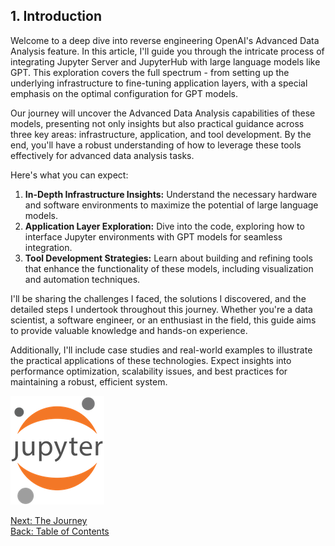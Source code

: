 ## 1. Introduction

Welcome to a deep dive into reverse engineering OpenAI's Advanced Data Analysis feature. In this article, I'll guide you through the intricate process of integrating Jupyter Server and JupyterHub with large language models like GPT. This exploration covers the full spectrum - from setting up the underlying infrastructure to fine-tuning application layers, with a special emphasis on the optimal configuration for GPT models.

Our journey will uncover the Advanced Data Analysis capabilities of these models, presenting not only insights but also practical guidance across three key areas: infrastructure, application, and tool development. By the end, you'll have a robust understanding of how to leverage these tools effectively for advanced data analysis tasks.

Here's what you can expect:

1. **In-Depth Infrastructure Insights:** Understand the necessary hardware and software environments to maximize the potential of large language models.
2. **Application Layer Exploration:** Dive into the code, exploring how to interface Jupyter environments with GPT models for seamless integration.
3. **Tool Development Strategies:** Learn about building and refining tools that enhance the functionality of these models, including visualization and automation techniques.

I'll be sharing the challenges I faced, the solutions I discovered, and the detailed steps I undertook throughout this journey. Whether you're a data scientist, a software engineer, or an enthusiast in the field, this guide aims to provide valuable knowledge and hands-on experience.

Additionally, I'll include case studies and real-world examples to illustrate the practical applications of these technologies. Expect insights into performance optimization, scalability issues, and best practices for maintaining a robust, efficient system.

![Jupyter Logo](../assets/jupyter_logo.png)

[Next: The Journey](/docs/2_the_journey.md)  
[Back: Table of Contents](../README.md)